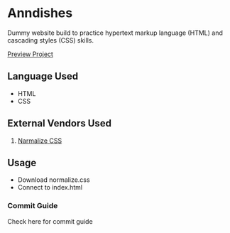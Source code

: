 # Anndishes

Dummy website build to practice hypertext markup language (HTML) and cascading styles (CSS) skills.

[Preview Project](https://jonasann.github.io/Anndishes/)

## Language Used

- HTML
- CSS

## External Vendors Used

1. [Narmalize CSS](https://necolas.github.io/normalize.css/)

## Usage

- Download normalize.css
- Connect to index.html

### Commit Guide

Check here for commit guide

